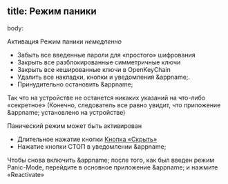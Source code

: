 title: Режим паники
---
body:

Активация Режим паники *немедленно*

* Забыть все введенные пароли для «простого» шифрования
* Закрыть все разблокированные симметричные ключи
* Закрыть все кешированные ключи в OpenKeyChain
* Удалить все накладки, кнопки и уведомления &appname;.
* Принудительно остановить &appname;

Так что на устройстве не останется никаких указаний на что-либо «секретное» (Конечно, следователь все равно увидит, что приложение &appname; установлено на устройстве)

Панический режим может быть активирован

* Длительное нажатие кнопки [Кнопка «Скрыть»](/buttons#button_hide)
* Нажатие кнопки СТОП в уведомлении &appname;

Чтобы снова включить &appname; после того, как был введен режим Panic-Mode, перейдите в основное приложение &appname; и нажмите «Reactivate»
